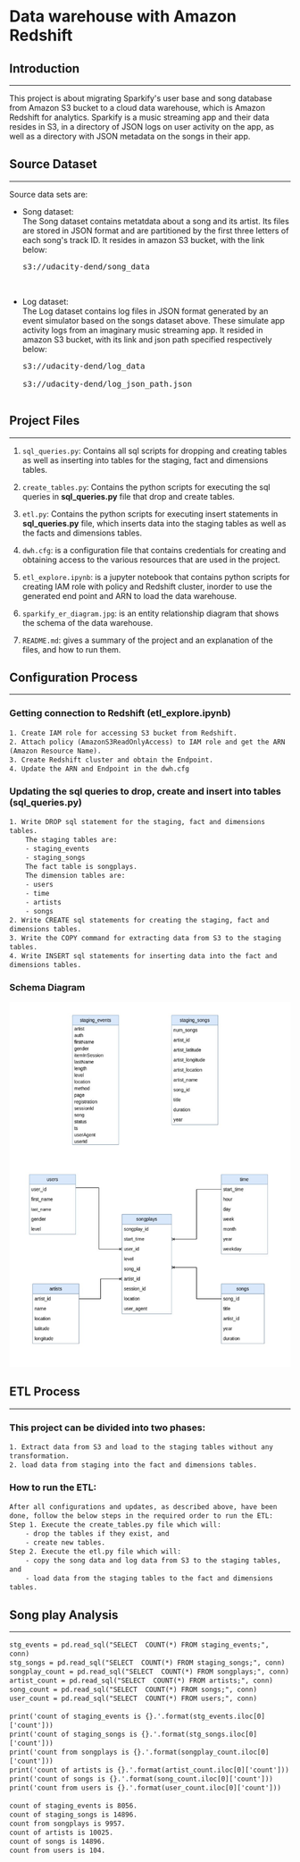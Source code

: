 # Data warehouse with Amazon Redshift

## Introduction
___

This project is about migrating Sparkify's user base and song database from Amazon S3 bucket to a cloud data warehouse, which is Amazon Redshift for analytics. Sparkify is a music streaming app and their data resides in S3, in a directory of JSON logs on user activity on the app, as well as a directory with JSON metadata on the songs in their app.

## Source Dataset
___
Source data sets are: <br>
- Song dataset: <br>
    The Song dataset contains metatdata about a song and its artist. Its files are stored in JSON format and are partitioned by the first three letters of each song's track ID.
    It resides in amazon S3 bucket, with the link below:

    <pre>s3://udacity-dend/song_data

    
- Log dataset: <br>
    The Log dataset contains log files in JSON format generated by an event simulator based on the songs dataset above. These simulate app activity logs from an imaginary music streaming app.
    It resided in amazon S3 bucket, with its link and json path specified respectively below:

    <pre>s3://udacity-dend/log_data 
    <br>s3://udacity-dend/log_json_path.json 

## Project Files
___
1. <code>sql_queries.py</code>: Contains all sql scripts for dropping and creating tables as well as inserting into tables for the staging, fact and dimensions tables.

2. <code>create_tables.py</code>: Contains the python scripts for executing the sql queries in **sql_queries.py** file that drop and create tables.

3. <code>etl.py</code>: Contains the python scripts for executing insert statements in **sql_queries.py** file, which inserts data into the staging tables as well as the facts and dimensions tables.

3. <code>dwh.cfg</code>: is a configuration file that contains credentials for creating and obtaining access to the various resources that are used in the project.

4. <code>etl_explore.ipynb</code>: is a jupyter notebook that contains python scripts for creating IAM role with policy and Redshift cluster, inorder to use the generated end point and ARN to load the data warehouse.

5. <code>sparkify_er_diagram.jpg</code>: is an entity relationship diagram that shows the schema of the data warehouse.

6. <code>README.md</code>: gives a summary of the project and an explanation of the files, and how to run them.

## Configuration Process
___

### Getting connection to Redshift (etl_explore.ipynb)
    1. Create IAM role for accessing S3 bucket from Redshift.
    2. Attach policy (AmazonS3ReadOnlyAccess) to IAM role and get the ARN (Amazon Resource Name).
    3. Create Redshift cluster and obtain the Endpoint.
    4. Update the ARN and Endpoint in the dwh.cfg

### Updating the sql queries to drop, create and insert into tables (sql_queries.py)
    1. Write DROP sql statement for the staging, fact and dimensions tables.
        The staging tables are:
        - staging_events
        - staging_songs
        The fact table is songplays.
        The dimension tables are:
        - users
        - time
        - artists
        - songs
    2. Write CREATE sql statements for creating the staging, fact and dimensions tables.
    3. Write the COPY command for extracting data from S3 to the staging tables.
    4. Write INSERT sql statements for inserting data into the fact and dimensions tables.

### Schema Diagram
![Schema Diagram](/sparkify_er_diagram.jpg)

## ETL Process
___
### This project can be divided into two phases:<br>
    1. Extract data from S3 and load to the staging tables without any transformation.
    2. load data from staging into the fact and dimensions tables.

### How to run the ETL:<br>
    After all configurations and updates, as described above, have been done, follow the below steps in the required order to run the ETL:  
    Step 1. Execute the create_tables.py file which will:
        - drop the tables if they exist, and 
        - create new tables.
    Step 2. Execute the etl.py file which will:
        - copy the song data and log data from S3 to the staging tables, and 
        - load data from the staging tables to the fact and dimensions tables.

## Song play Analysis
___

    stg_events = pd.read_sql("SELECT  COUNT(*) FROM staging_events;", conn)
    stg_songs = pd.read_sql("SELECT  COUNT(*) FROM staging_songs;", conn)
    songplay_count = pd.read_sql("SELECT  COUNT(*) FROM songplays;", conn)
    artist_count = pd.read_sql("SELECT  COUNT(*) FROM artists;", conn)
    song_count = pd.read_sql("SELECT  COUNT(*) FROM songs;", conn)
    user_count = pd.read_sql("SELECT  COUNT(*) FROM users;", conn)

    print('count of staging_events is {}.'.format(stg_events.iloc[0]['count']))
    print('count of staging_songs is {}.'.format(stg_songs.iloc[0]['count']))
    print('count from songplays is {}.'.format(songplay_count.iloc[0]['count']))
    print('count of artists is {}.'.format(artist_count.iloc[0]['count']))
    print('count of songs is {}.'.format(song_count.iloc[0]['count']))
    print('count from users is {}.'.format(user_count.iloc[0]['count']))

    count of staging_events is 8056.
    count of staging_songs is 14896.
    count from songplays is 9957.
    count of artists is 10025.
    count of songs is 14896.
    count from users is 104.




